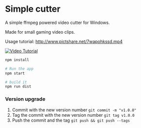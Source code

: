 # Simple cutter

A simple ffmpeg powered video cutter for Windows.

Made for small gaming video clips.

Usage tutorial: http://www.pictshare.net/7wapohkssd.mp4

[![Video Tutorial](http://www.pictshare.net/7wapohkssd.mp4/preview)](http://www.pictshare.net/7wapohkssd.mp4)


```bash
npm install

# Run the app
npm start

# build it
npm run dist
```

### Version upgrade

1. Commit with the new version number `git commit -m "v1.0.0"`
2. Tag the commit with the new version number `git tag v1.0.0`
3. Push the commit and the tag `git push && git push --tags`